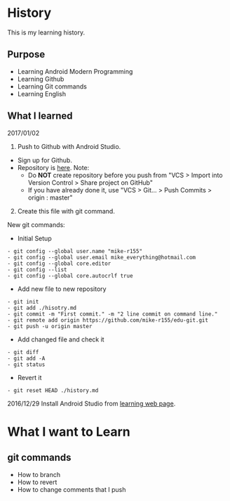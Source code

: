 # History
This is my learning history.


## Purpose
- Learning Android Modern Programming
- Learning Github
- Learning Git commands
- Learning English


## What I learned
2017/01/02
1. Push to Github with Android Studio.
 - Sign up for Github.
 - Repository is [here](https://github.com/mike-r155/edu-1).
  Note:
    - Do **NOT** create repository before you push from "VCS > Import into Version Control > Share project on GitHub"
    - If you have already done it, use "VCS > Git... > Push Commits > origin : master"
2. Create this file with git command.

New git commands:

 - Initial Setup
```
- git config --global user.name "mike-r155"
- git config --global user.email mike_everything@hotmail.com
- git config --global core.editor
- git config --list
- git config --global core.autocrlf true
```

 - Add new file to new repository
```
- git init
- git add ./hisotry.md
- git commit -m "First commit." -m "2 line commit on command line."
- git remote add origin https://github.com/mike-r155/edu-git.git
- git push -u origin master
```

 - Add changed file and check it
```
- git diff
- git add -A
- git status
```

 - Revert it
```
- git reset HEAD ./history.md
```

2016/12/29 Install Android Studio from [learning web page](http://dotinstall.com/lessons/basic_android_v2).


# What I want to Learn
## git commands
- How to branch
- How to revert
- How to change comments that I push
